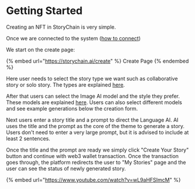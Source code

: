 # Getting Started

Creating an NFT in StoryChain is very simple.&#x20;

Once we are connected to the system ([how to connect](how-to-connect/))

We start on the create page:

{% embed url="https://storychain.ai/create" %}
Create Page
{% endembed %}

Here user needs to select the story type we want such as collaborative story or solo story. The types are explained [here](../about-storychain/story-types.md).

After that users can select the Image AI model and the style they prefer. These models are explained [here](../about-storychain/ai-models.md). Users can also select different models and see example generations below the creation form.

Next users enter a story title and a prompt to direct the Language AI. AI uses the title and the prompt as the core of the theme to generate a story. Users don't need to enter a very large prompt, but it is advised to include at least 2 sentences.

Once the title and the prompt are ready we simply click "Create Your Story" button and continue with web3 wallet transaction. Once the transaction goes through, the platform redirects the user to "My Stories" page and the user can see the status of newly generated story.

{% embed url="https://www.youtube.com/watch?v=wL9aHFSImcM" %}
